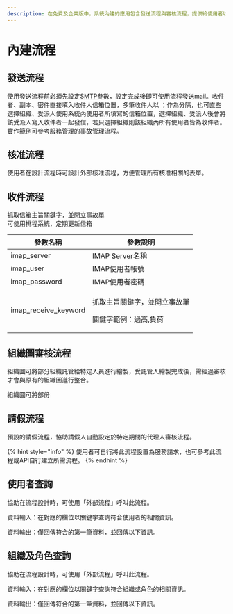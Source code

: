 ```yaml
---
description: 在免費及企業版中，系統內建的應用包含發送流程與審核流程，提供給使用者以外部流程或直接使用。
---
```


# 內建流程

## 發送流程

使用發送流程前必須先設定[SMTP參數](6.md#can-shu-guan-li)，設定完成後即可使用流程發送mail。收件者、副本、密件直接填入收件人信箱位置，多筆收件人以 ；作為分隔，也可直些選擇組織、受派人使用系統內使用者所填寫的信箱位置，選擇組織、受派人後會將該受派人寫入收件者一起發信，若只選擇組織則該組織內所有使用者皆為收件者。實作範例可參考服務管理的事故管理流程。

## 核准流程

使用者在設計流程時可設計外部核准流程，方便管理所有核准相關的表單。

## 收件流程

抓取信箱主旨關鍵字，並開立事故單\
可使用排程系統，定期更新信箱

| 參數名稱                   | 參數說明                                    |
| ---------------------- | --------------------------------------- |
| imap\_server           | IMAP Server名稱                           |
| imap\_user             | IMAP使用者帳號                               |
| imap\_password         | IMAP使用者密碼                               |
| imap\_receive\_keyword | <p>抓取主旨關鍵字，並開立事故單</p><p>關鍵字範例：過高,負荷</p> |

## 組織圖審核流程

組織圖可將部分組織託管給特定人員進行繪製，受託管人繪製完成後，需經過審核才會與原有的組織圖進行整合。

組織圖可將部份

## 請假流程

預設的請假流程，協助請假人自動設定於特定期間的代理人審核流程。

{% hint style="info" %}
使用者可自行將此流程設置為服務請求，也可參考此流程或API自行建立所需流程。
{% endhint %}

## 使用者查詢

協助在流程設計時，可使用「外部流程」呼叫此流程。

資料輸入：在對應的欄位以關鍵字查詢符合使用者的相關資訊。

資料輸出：僅回傳符合的第一筆資料，並回傳以下資訊。



## 組織及角色查詢

協助在流程設計時，可使用「外部流程」呼叫此流程。

資料輸入：在對應的欄位以關鍵字查詢符合組織或角色的相關資訊。

資料輸出：僅回傳符合的第一筆資料，並回傳以下資訊。
